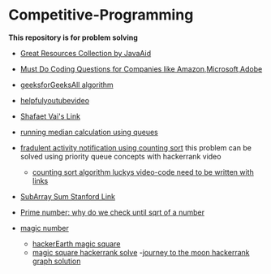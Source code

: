 # Competitive-Programming
__This repository is for problem solving__ 
- [Great Resources Collection by JavaAid](https://www.facebook.com/notes/coding-interview-preparation/coding-interview-preparation-resources/645177419347341/)
- [Must Do Coding Questions for Companies like Amazon,Microsoft,Adobe](https://www.geeksforgeeks.org/must-do-coding-questions-for-companies-like-amazon-microsoft-adobe/#stack) 
- [geeksforGeeksAll algorithm](https://www.geeksforgeeks.org/fundamentals-of-algorithms/)
- [helpfulyoutubevideo](https://youtu.be/bVKHRtafgPc)

- [Shafaet Vai's Link](http://www.shafaetsplanet.com/)
- [running median calculation using queues](https://www.youtube.com/watch?v=VmogG01IjYc)
- [fradulent activity notification using counting sort](https://jjromi.github.io/2017/lucky_45/) this problem can be solved using priority queue concepts with hackerrank video
  - [counting sort algorithm luckys video-code need to be written with links](https://www.youtube.com/watch?v=pEJiGC-ObQE)
- [SubArray Sum Stanford Link](https://web.stanford.edu/class/cs9/sample_probs/SubarraySums.pdf)
- [Prime number: why do we check until sqrt of a number](http://www.counton.org/explorer/primes/checking-if-a-number-is-prime/)
- [magic number](https://introcs.cs.princeton.edu/java/14array/MagicSquare.java.html)
  - [hackerEarth magic square](https://www.hackerearth.com/practice/notes/magic-square/)
  - [magic square hackerrank solve](https://devalice.tistory.com/71)
-[journey to the moon hackerrank graph solution](https://abskmj.github.io/notes/posts/solutions/hackerrank/algorithms/graph-theory/journey-to-the-moon/)

